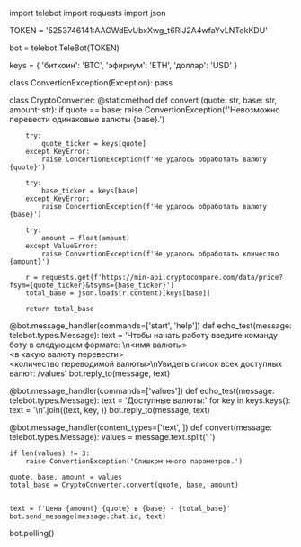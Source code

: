 import telebot
import requests
import json


TOKEN = '5253746141:AAGWdEvUbxXwg_t6RlJ2A4wfaYvLNTokKDU'


bot = telebot.TeleBot(TOKEN)

keys = {
    'биткоин': 'BTC',
    'эфириум': 'ETH',
    'доллар': 'USD'
}

class ConvertionException(Exception):
    pass

class CryptoConverter:
    @staticmethod
    def convert (quote: str, base: str, amount: str):
        if quote == base:
            raise ConvertionException(f'Невозможно перевести одинаковые валюты {base}.')

        try:
            quote_ticker = keys[quote]
        except KeyError:
            raise ConcertionException(f'Не удалось обработать валюту {quote}')
    
        try:
            base_ticker = keys[base]
        except KeyError:
            raise ConcertionException(f'Не удалось обработать валюту {base}')

        try:
            amount = float(amount)
        except ValueError:
            raise ConvertionException(f'Не удалось обработать кличество {amount}')

        r = requests.get(f'https://min-api.cryptocompare.com/data/price?fsym={quote_ticker}&tsyms={base_ticker}')
        total_base = json.loads(r.content)[keys[base]]

        return total_base


@bot.message_handler(commands=['start', 'help'])
def echo_test(message: telebot.types.Message):
    text = 'Чтобы начать работу введите команду боту в следующем формате: \n<имя валюты> \
<в какую валюту перевести> \
<количество переводимой валюты>\nУвидеть список всех доступных валют: /values'
    bot.reply_to(message, text)

@bot.message_handler(commands=['values'])
def echo_test(message: telebot.types.Message):
    text = 'Доступные валюты:'
    for key in keys.keys():
        text = '\n'.join((text, key, ))
    bot.reply_to(message, text)


@bot.message_handler(content_types=['text', ])
def convert(message: telebot.types.Message):
    values = message.text.split(' ')

    if len(values) != 3:
        raise ConvertionException('Слишком много параметров.')

    quote, base, amount = values
    total_base = CryptoConverter.convert(quote, base, amount)

   
    text = f'Цена {amount} {quote} в {base} - {total_base}'
    bot.send_message(message.chat.id, text)
    


bot.polling()
